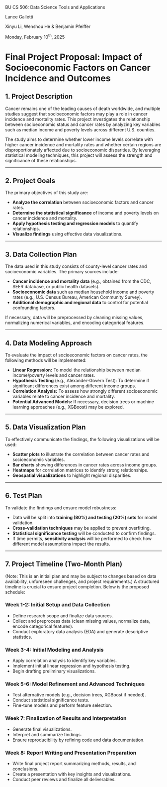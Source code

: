 BU CS 506: Data Science Tools and Applications

Lance Galletti

Xinyu Li, Wenshou He & Benjamin Pfeiffer

Monday, February 10<sup>th</sup>, 2025

# Final Project Proposal: Impact of Socioeconomic Factors on Cancer Incidence and Outcomes

## 1. Project Description

Cancer remains one of the leading causes of death worldwide, and multiple studies suggest that socioeconomic factors may play a role in cancer incidence and mortality rates. This project investigates the relationship between socioeconomic status and cancer rates by analyzing key variables such as median income and poverty levels across different U.S. counties.

The study aims to determine whether lower income levels correlate with higher cancer incidence and mortality rates and whether certain regions are disproportionately affected due to socioeconomic disparities. By leveraging statistical modeling techniques, this project will assess the strength and significance of these relationships.

---

## 2. Project Goals

The primary objectives of this study are:

- **Analyze the correlation** between socioeconomic factors and cancer rates.
- **Determine the statistical significance** of income and poverty levels on cancer incidence and mortality.
- **Apply hypothesis testing and regression models** to quantify relationships.
- **Visualize findings** using effective data visualizations.

---

## 3. Data Collection Plan

The data used in this study consists of county-level cancer rates and socioeconomic variables. The primary sources include:

- **Cancer incidence and mortality data** (e.g., obtained from the CDC, SEER database, or public health datasets).
- **Socioeconomic data** such as median household income and poverty rates (e.g., U.S. Census Bureau, American Community Survey).
- **Additional demographic and regional data** to control for potential confounding factors.

If necessary, data will be preprocessed by cleaning missing values, normalizing numerical variables, and encoding categorical features.

---

## 4. Data Modeling Approach

To evaluate the impact of socioeconomic factors on cancer rates, the following methods will be implemented:

- **Linear Regression:** To model the relationship between median income/poverty levels and cancer rates.
- **Hypothesis Testing** (e.g., Alexander-Govern Test): To determine if significant differences exist among different income groups.
- **Correlation Analysis:** To assess how strongly different socioeconomic variables relate to cancer incidence and mortality.
- **Potential Advanced Models:** If necessary, decision trees or machine learning approaches (e.g., XGBoost) may be explored.

---

## 5. Data Visualization Plan

To effectively communicate the findings, the following visualizations will be used:

- **Scatter plots** to illustrate the correlation between cancer rates and socioeconomic variables.
- **Bar charts** showing differences in cancer rates across income groups.
- **Heatmaps** for correlation matrices to identify strong relationships.
- **Geospatial visualizations** to highlight regional disparities.

---

## 6. Test Plan

To validate the findings and ensure model robustness:

- Data will be split into **training (80%) and testing (20%) sets** for model validation.
- **Cross-validation techniques** may be applied to prevent overfitting.
- **Statistical significance testing** will be conducted to confirm findings.
- If time permits, **sensitivity analysis** will be performed to check how different model assumptions impact the results.

---

## 7. Project Timeline (Two-Month Plan)

(Note: This is an initial plan and may be subject to changes based on data availability, unforeseen challenges, and project requirements.) A structured timeline is crucial to ensure project completion. Below is the proposed schedule:

### Week 1-2: Initial Setup and Data Collection
- Define research scope and finalize data sources.
- Collect and preprocess data (clean missing values, normalize data, encode categorical features).
- Conduct exploratory data analysis (EDA) and generate descriptive statistics.

### Week 3-4: Initial Modeling and Analysis
- Apply correlation analysis to identify key variables.
- Implement initial linear regression and hypothesis testing.
- Begin drafting preliminary visualizations.

### Week 5-6: Model Refinement and Advanced Techniques
- Test alternative models (e.g., decision trees, XGBoost if needed).
- Conduct statistical significance tests.
- Fine-tune models and perform feature selection.

### Week 7: Finalization of Results and Interpretation
- Generate final visualizations.
- Interpret and summarize findings.
- Ensure reproducibility by refining code and data documentation.

### Week 8: Report Writing and Presentation Preparation
- Write final project report summarizing methods, results, and conclusions.
- Create a presentation with key insights and visualizations.
- Conduct peer reviews and finalize all deliverables.

